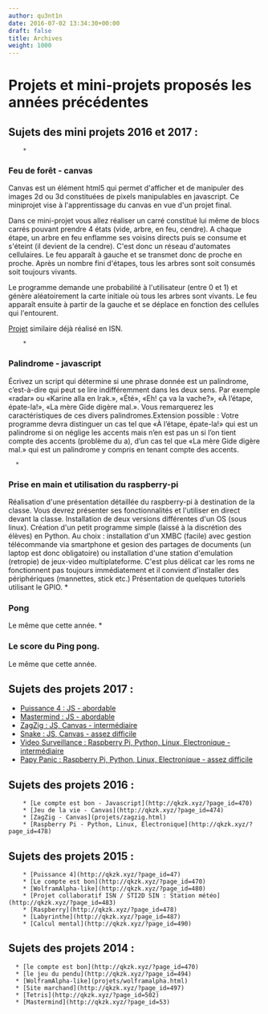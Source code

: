 ```yaml
---
author: qu3nt1n
date: 2016-07-02 13:34:30+00:00
draft: false
title: Archives
weight: 1000
---
```


# Projets et mini-projets proposés les années précédentes








## Sujets des mini projets 2016 et 2017 :









 	    *


### Feu de forêt - canvas





Canvas est un élément html5 qui permet d'afficher et de manipuler des images 2d ou 3d constituées de pixels manipulables en javascript.
Ce miniprojet vise à l'apprentissage du canvas en vue d'un projet final.

Dans ce mini-projet vous allez réaliser un carré constitué lui même de blocs carrés pouvant prendre 4 états (vide, arbre, en feu, cendre).
A chaque étape, un arbre en feu enflamme ses voisins directs puis se consume et s'éteint (il devient de la cendre). C'est donc un réseau d'automates cellulaires. Le feu apparaît à gauche et se transmet donc de proche en proche. Après un nombre fini d'étapes, tous les arbres sont soit consumés soit toujours vivants.

Le programme demande une probabilité à l'utilisateur (entre 0 et 1) et génère aléatoirement la carte initiale où tous les arbres sont vivants. Le feu apparaît ensuite à partir de la gauche et se déplace en fonction des cellules qui l'entourent.

[Projet](http://mathematice.fr/chapitre.php?menu=isn&num=12) similaire déjà réalisé en ISN.




 	    *


### Palindrome - javascript




Écrivez un script qui détermine si une phrase donnée est un palindrome, c’est-à-dire qui peut se lire indifféremment
dans les deux sens. Par exemple «radar» ou «Karine alla en Irak.», «Été», «Eh! ça va la vache?», «À l’étape, épate-la!», «La mère Gide digère mal.».
Vous remarquerez les caractéristiques de ces divers palindromes.Extension possible :
Votre programme devra distinguer un cas tel que «À l’étape, épate-la!» qui est un palindrome si on néglige les accents mais n’en est pas un si l’on tient compte des accents (problème du a), d’un cas tel que «La mère Gide digère mal.» qui est un palindrome y compris en tenant compte des accents.



 	  *


### Prise en main et utilisation du raspberry-pi




Réalisation d'une présentation détaillée du raspberry-pi à destination de la classe.
Vous devrez présenter ses fonctionnalités et l'utiliser en direct devant la classe.
Installation de deux versions différentes d'un OS (sous linux). Création d'un petit programme simple (laissé à la discrétion des élèves) en Python.
Au choix :
installation d'un XMBC (facile) avec gestion télécommande via smartphone et gesion des partages de documents (un laptop est donc obligatoire)
ou installation d'une station d'emulation (retropie) de jeux-video multiplateforme. C'est plus délicat car les roms ne fonctionnent pas toujours immédiatement et il convient d'installer des périphériques (mannettes, stick etc.)
Présentation de quelques tutoriels utilisant le GPIO.
 	  *


### Pong


Le même que cette année.
 	  *


### Le score du Ping pong.


Le même que cette année.







## Sujets des projets 2017 :





* [Puissance 4 : JS - abordable](http://qkzk.xyz/?page_id=47)
* [Mastermind : JS - abordable](http://qkzk.xyz/?page_id=53)
* [ZagZig : JS, Canvas - intermédiaire](http://qkzk.xyz/?page_id=58)
* [Snake : JS, Canvas - assez difficile](http://qkzk.xyz/?page_id=60)
* [Video Surveillance : Raspberry Pi, Python, Linux, Electronique - intermédiaire](http://qkzk.xyz/?page_id=62)
* [Papy Panic : Raspberry Pi, Python, Linux, Electronique - assez difficile](http://qkzk.xyz/?page_id=66)









## Sujets des projets 2016 :









 	    * [Le compte est bon - Javascript](http://qkzk.xyz/?page_id=470)
 	    * [Jeu de la vie - Canvas](http://qkzk.xyz/?page_id=474)
 	    * [ZagZig - Canvas](projets/zagzig.html)
 	    * [Raspberry Pi - Python, Linux, Electronique](http://qkzk.xyz/?page_id=478)







## Sujets des projets 2015 :









 	    * [Puissance 4](http://qkzk.xyz/?page_id=47)
 	    * [Le compte est bon](http://qkzk.xyz/?page_id=470)
 	    * [WolframAlpha-like](http://qkzk.xyz/?page_id=480)
 	    * [Projet collaboratif ISN / STI2D SIN : Station météo](http://qkzk.xyz/?page_id=483)
 	    * [Raspberry](http://qkzk.xyz/?page_id=478)
 	    * [Labyrinthe](http://qkzk.xyz/?page_id=487)
 	    * [Calcul mental](http://qkzk.xyz/?page_id=490)
















## Sujets des projets 2014 :





 	  * [le compte est bon](http://qkzk.xyz/?page_id=470)
 	  * [le jeu du pendu](http://qkzk.xyz/?page_id=494)
 	  * [WolframAlpha-like](projets/wolframalpha.html)
 	  * [Site marchand](http://qkzk.xyz/?page_id=497)
 	  * [Tetris](http://qkzk.xyz/?page_id=502)
 	  * [Mastermind](http://qkzk.xyz/?page_id=53)
